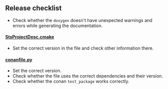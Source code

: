 ## Release checklist
- Check whether the `doxygen` doesn't have unexpected warnings and errors while generating the documentation.

#### [StsProjectDesc.cmake](cmake/StsProjectDesc.cmake)
- Set the correct version in the file and check other information there.

#### [conanfile.py](conanfile.py)
- Set the correct version.
- Check whether the file uses the correct dependencies and their version.
- Check whether the conan ```test_package``` works correctly.

